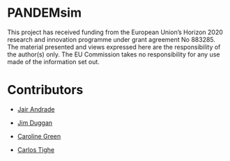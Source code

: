 
<!-- README.md is generated from README.Rmd. Please edit that file -->

# PANDEMsim

This project has received funding from the European Union’s Horizon 2020
research and innovation programme under grant agreement No 883285. The
material presented and views expressed here are the responsibility of
the author(s) only. The EU Commission takes no responsibility for any
use made of the information set out.

# Contributors

-   [Jair Andrade](https://www.linkedin.com/in/jandraor/)

-   [Jim Duggan](https://ie.linkedin.com/in/jduggan)

-   [Caroline
    Green](https://www.linkedin.com/in/caroline-brennan-green/)

-   [Carlos Tighe](https://www.linkedin.com/in/carlos-tighe/)
